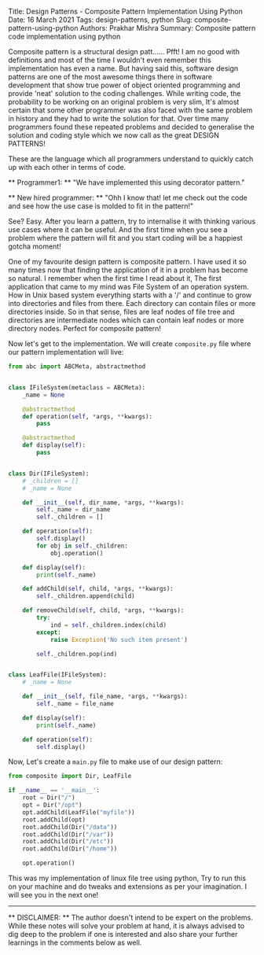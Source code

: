 Title: Design Patterns - Composite Pattern Implementation Using Python
Date: 16 March 2021
Tags: design-patterns, python
Slug: composite-pattern-using-python
Authors: Prakhar Mishra
Summary: Composite pattern code implementation using python


Composite pattern is a structural design patt...... Pfft! I am no good with definitions and most of the time I wouldn't even remember this implementation has even a name.
But having said this, software design patterns are one of the most awesome things there in software development that show true power of object oriented programming and provide 'neat' solution
to the coding challenges. While writing code, the probability to be working on an original problem is very slim, It's almost certain that some other programmer was also faced with the same problem in 
history and they had to write the solution for that. Over time many programmers found these repeated problems and decided to generalise the solution and coding style which we now call as the great
DESIGN PATTERNS!

These are the language which all programmers understand to quickly catch up with each other in terms of code. 

** Programmer1: **  "We have implemented this using decorator pattern."

** New hired programmer: ** "Ohh I know that! let me check out the code and see how the use case is molded to fit in the pattern!"

See? Easy. After you learn a pattern, try to internalise it with thinking various use cases where it can be useful. And the first time when you see a problem where the pattern will fit and you start
coding will be a happiest gotcha moment!

One of my favourite design pattern is composite pattern. I have used it so many times now that finding the application of it in a problem has become so natural.
I remember when the first time I read about it, The first application that came to my mind was File System of an operation system. How in Unix based system everything starts with a '/' and continue
to grow into directories and files from there. Each directory can contain files or more directories inside. So in that sense, files are leaf nodes of file tree and directories are intermediate nodes 
which can contain leaf nodes or more directory nodes. Perfect for composite pattern!


Now let's get to the implementation. We will create `composite.py` file where our pattern implementation will live:

``` python
from abc import ABCMeta, abstractmethod


class IFileSystem(metaclass = ABCMeta):
    _name = None

    @abstractmethod
    def operation(self, *args, **kwargs):
        pass

    @abstractmethod
    def display(self):
        pass


class Dir(IFileSystem):
    # _children = []
    # _name = None

    def __init__(self, dir_name, *args, **kwargs):
        self._name = dir_name
        self._children = []

    def operation(self):
        self.display()
        for obj in self._children:
            obj.operation()

    def display(self):
        print(self._name)

    def addChild(self, child, *args, **kwargs):
        self._children.append(child)

    def removeChild(self, child, *args, **kwargs):
        try:
            ind = self._children.index(child)
        except:
            raise Exception('No such item present')

        self._children.pop(ind)


class LeafFile(IFileSystem):
    # _name = None

    def __init__(self, file_name, *args, **kwargs):
        self._name = file_name

    def display(self):
        print(self._name)

    def operation(self):
        self.display()

```


Now, Let's create a `main.py` file to make use of our design pattern:

``` python
from composite import Dir, LeafFile

if __name__ == '__main__':
    root = Dir("/")
    opt = Dir("/opt")
    opt.addChild(LeafFile("myfile"))
    root.addChild(opt)
    root.addChild(Dir("/data"))
    root.addChild(Dir("/var"))
    root.addChild(Dir("/etc"))
    root.addChild(Dir("/home"))

    opt.operation()

```

This was my implementation of linux file tree using python, Try to run this on your machine and do tweaks and extensions as per your imagination.
I will see you in the next one!

___

** DISCLAIMER: ** The author doesn't intend to be expert on the problems. While these notes will solve your problem at hand, it is always advised to dig deep to the problem if one is interested and also share
your further learnings in the comments below as well.
